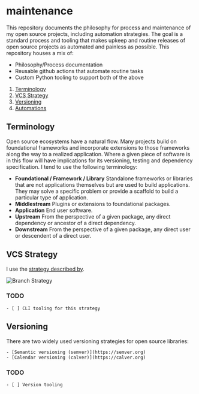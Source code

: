 # maintenance

This repository documents the philosophy for process and maintenance of my open source projects, including automation strategies. The goal is a standard process and tooling that makes upkeep and routine releases of open source projects as automated and painless as possible. This repository houses a mix of:

* Philosophy/Process documentation
* Reusable github actions that automate routine tasks
* Custom Python tooling to support both of the above

1. [Terminology](#Terminology)
2. [VCS Strategy](#VCSStrategy)
3. [Versioning](#Versioning)
4. [Automations](#Automations)

## Terminology

Open source ecosystems have a natural flow. Many projects build on foundational frameworks and incorporate extensions to those frameworks along the way to a realized application. Where a given piece of software is in this flow will have implications for its versioning, testing and dependency specification. I tend to use the following terminology:

* **Foundational / Framework / Library** Standalone frameworks or libraries that are not applications themselves but are used to build applications. They may solve a specific problem or provide a scaffold to build a particular type of application.
* **Middlestream** Plugins or extensions to foundational packages. 
* **Application** End user software.
* **Upstream** From the perspective of a given package, any direct dependency or ancestor of a direct dependency.
* **Downstream** From the perspective of a given package, any direct user or descendent of a direct user.

## VCS Strategy

I use the [strategy described by](https://nvie.com/posts/a-successful-git-branching-model/).

![Branch Strategy](https://nvie.com/img/git-model@2x.png)

### TODO

    - [ ] CLI tooling for this strategy


## Versioning

There are two widely used versioning strategies for open source libraries:

    - [Semantic versioning (semver)](https://semver.org)
    - [Calendar versioning (calver)](https://calver.org)

### TODO

    - [ ] Version tooling

